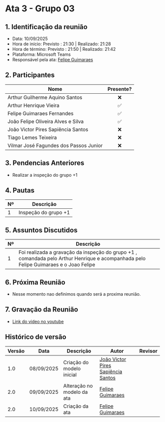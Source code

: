 # Ata 3 - Grupo 03

## 1. Identificação da reunião
- Data: 10/09/2025
- Hora de início: Previsto : 21:30 | Realizado: 21:28
- Hora de término: Previsto : 21:50 | Realizado: 21:42
- Plataforma: Microsoft Teams
- Responsável pela ata: [Felipe Guimaraes](https://github.com/felipegf1)

## 2. Participantes

| Nome                                   | Presente? |
|-----------------------------------------|:---------:|
| Arthur Guilherme Aquino Santos          | ❌        |
| Arthur Henrique Vieira                  | ✅        |
| Felipe Guimaraes Fernandes              | ✅        |
| João Felipe Oliveira Alves e Silva      | ✅        |
| João Victor Pires Sapiência Santos      | ❌        |
| Tiago Lemes Teixeira                    | ❌        |
| Vilmar José Fagundes dos Passos Junior  | ❌        |

## 3. Pendencias Anteriores

- Realizar a inspeção do grupo +1 

## 4. Pautas

| Nº | Descrição                                   |
|----|---------------------------------------------|
| 1  | Inspeção do grupo +1    |

## 5. Assuntos Discutidos

| Nº | Descrição                                   |
|----|---------------------------------------------|
| 1  | Foi realizada a gravação da inspeção do grupo +1 , comandada pelo Arthur Henrique e acompanhada pelo Felipe Guimaraes e o Joao Felipe    |

## 6. Próxima Reunião

- Nesse momento nao definimos quando será a proxima reunião.

## 7. Gravação da Reunião

- [Link do video no youtube](https://youtu.be/S1as-Wmnx5w)

## Histórico de versão

| Versão | Data | Descrição | Autor | Revisor |
| ---- | ----- | ----- | ---- | ----- | 
| 1.0 | 08/09/2025 | Criação do modelo inicial | [João Victor Pires Sapiência Santos](https://github.com/JoaoSapiencia) |  |
| 2.0 | 09/09/2025 | Alteração no modelo da ata | [Felipe Guimaraes](https://github.com/felipegf1) |  |
| 2.0 | 10/09/2025 | Criação da ata | [Felipe Guimaraes](https://github.com/felipegf1) |  |



